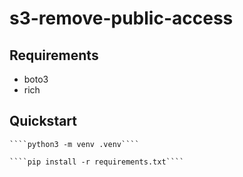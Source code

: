 # s3-remove-public-access

## Requirements

- boto3
- rich

## Quickstart

    ````python3 -m venv .venv````

    ````pip install -r requirements.txt````